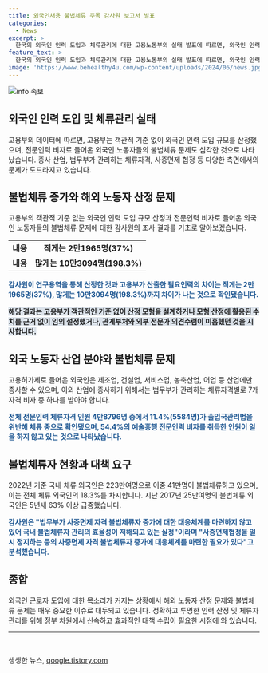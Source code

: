 ```yaml
---
title: 외국인채용 불법체류 주목 감사원 보고서 발표
categories:
  - News
excerpt: >
  한국의 외국인 인력 도입과 체류관리에 대한 고용노동부의 실태 발표에 따르면, 외국인 인력 규모를 산정하는데 기준 없이 임의의 수치를 활용하여 미스매칭이 발생했으며, 전문인력 비자로 들어온 외국인 노동자들의 불법체류 문제가 심각해졌다. 불법체류자 증가로 불법체류자 수가 5년 사이 63% 증가했으며, 감사원은 고용부에 공식적으로 객관적 근거를 토대로 외국인력 도입 규모를 산정하는 방안을 제안했다. 또한, 사증면제 협정으로 들어온 불법체류자 관리에 대한 대응체계를 마련하라고 주문했다.
feature_text: >
  한국의 외국인 인력 도입과 체류관리에 대한 고용노동부의 실태 발표에 따르면, 외국인 인력 규모를 산정하는데 기준 없이 임의의 수치를 활용하여 미스매칭이 발생했으며, 전문인력 비자로 들어온 외국인 노동자들의 불법체류 문제가 심각해졌다. 불법체류자 증가로 불법체류자 수가 5년 사이 63% 증가했으며, 감사원은 고용부에 공식적으로 객관적 근거를 토대로 외국인력 도입 규모를 산정하는 방안을 제안했다. 또한, 사증면제 협정으로 들어온 불법체류자 관리에 대한 대응체계를 마련하라고 주문했다.
image: 'https://www.behealthy4u.com/wp-content/uploads/2024/06/news.jpg'
---
```


<p><img src="https://www.behealthy4u.com/wp-content/uploads/2024/06/news.jpg" alt="info 속보" /></p>

<h2 data-ke-size="size26">외국인 인력 도입 및 체류관리 실태</h2>

<p data-ke-size="size16">고용부의 데이터에 따르면, 고용부는 객관적 기준 없이 외국인 인력 도입 규모를 산정했으며, 전문인력 비자로 들어온 외국인 노동자들의 불법체류 문제도 심각한 것으로 나타났습니다. 종사 산업, 법무부가 관리하는 체류자격, 사증면제 협정 등 다양한 측면에서의 문제가 도드라지고 있습니다.</p>

<h2 data-ke-size="size24">불법체류 증가와 해외 노동자 산정 문제</h2>

<p data-ke-size="size16">고용부의 객관적 기준 없는 외국인 인력 도입 규모 산정과 전문인력 비자로 들어온 외국인 노동자들의 불법체류 문제에 대한 감사원의 조사 결과를 기초로 알아보겠습니다.</p>

<table>
    <tr>
        <td style="text-align: center; height: 17px;"><b>내용</b></td>
        <td style="text-align: center; height: 17px;"><b>적게는 2만1965명(37%)</b></td>
    </tr>
    <tr>
        <td style="text-align: center; height: 17px;"><b>내용</b></td>
        <td style="text-align: center; height: 17px;"><b>많게는 10만3094명(198.3%)</b></td>
    </tr>
</table>

<p data-ke-size="size16"><b><span style="color: #1a5490;">감사원이 연구용역을 통해 산정한 것과 고용부가 산출한 필요인력의 차이는 적게는 2만1965명(37%), 많게는 10만3094명(198.3%)까지 차이가 나는 것으로 확인됐습니다.</span></b></p>

<p data-ke-size="size16"><b><span style="background-color: #21538527;">해당 결과는 고용부가 객관적인 기준 없이 산정 모형을 설계하거나 모형 산정에 활용된 수치를 근거 없이 임의 설정했거나, 관계부처와 외부 전문가 의견수렴이 미흡했던 것을 시사합니다.</span></b></p>

<h2 data-ke-size="size24">외국 노동자 산업 분야와 불법체류 문제</h2>

<p data-ke-size="size16">고용허가제로 들어온 외국인은 제조업, 건설업, 서비스업, 농축산업, 어업 등 산업에만 종사할 수 있으며, 이외 산업에 종사하기 위해서는 법무부가 관리하는 체류자격별로 7개 자격 비자 중 하나를 받아야 합니다.</p>

<p data-ke-size="size16"><b><span style="color: #1a5490;">전체 전문인력 체류자격 인원 4만8796명 중에서 11.4%(5584명)가 출입국관리법을 위반해 체류 중으로 확인됐으며, 54.4%의 예술흥행 전문인력 비자를 취득한 인원이 일을 하지 않고 있는 것으로 나타났습니다.</span></b></p>

<h2 data-ke-size="size24">불법체류자 현황과 대책 요구</h2>

<p data-ke-size="size16">2022년 기준 국내 체류 외국인은 223만여명으로 이중 41만명이 불법체류하고 있으며, 이는 전체 체류 외국인의 18.3%를 차지합니다. 지난 2017년 25만여명의 불법체류 외국인은 5년새 63% 이상 급증했습니다.</p>

<p data-ke-size="size16"><b><span style="color: #1a5490;">감사원은 "법무부가 사증면제 자격 불법체류자 증가에 대한 대응체계를 마련하지 않고 있어 국내 불법체류자 관리의 효율성이 저해되고 있는 실정"이라며 "사증면제협정을 일시 정지하는 등의 사증면제 자격 불법체류자 증가에 대응체계를 마련한 필요가 있다"고 분석했습니다.</span></b></p>

<h2 data-ke-size="size24">종합</h2>

<p data-ke-size="size16">외국인 근로자 도입에 대한 목소리가 커지는 상황에서 해외 노동자 산정 문제와 불법체류 문제는 매우 중요한 이슈로 대두되고 있습니다. 정확하고 투명한 인력 산정 및 체류자 관리를 위해 정부 차원에서 신속하고 효과적인 대책 수립이 필요한 시점에 와 있습니다.</p>

<hr>

<p data-ke-size="size16">&nbsp;</p>
생생한 뉴스, <a href="https://qoogle.tistory.com" rel="dofollow">qoogle.tistory.com</a>


